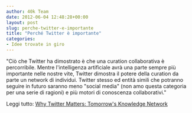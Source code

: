 ```yaml
---
author: 40k Team
date: 2012-06-04 12:48:28+00:00
layout: post
slug: perche-twitter-e-importante
title: "Perché Twitter è importante"
categories:
- Idee trovate in giro
---
```


"Ciò che Twitter ha dimostrato è che una curation collaborativa è percorribile. Mentre l'intelligenza artificiale avrà una parte sempre più importante nelle nostre vite, Twitter dimostra il potere della curation da parte un network di individui. Twitter stesso ed entità simili che potranno seguire in futuro saranno meno "social media" (non amo questa categoria per una serie di ragioni) e più motori di conoscenza collaborativi."

Leggi tutto: [Why Twitter Matters: Tomorrow's Knowledge Network](http://nigelcameron.wordpress.com/future/why-twitter-matters/)
